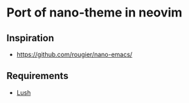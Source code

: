 # Port of nano-theme in neovim

## Inspiration
* https://github.com/rougier/nano-emacs/

## Requirements
  * [Lush](https://github.com/rktjmp/lush.nvim)

